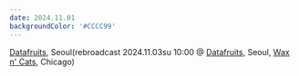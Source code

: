 ```yaml
---
date: 2024.11.01
backgroundColor: '#CCCC99'
---
```


[Datafruits](http://www.datafruits.fm/), Seoul(rebroadcast 2024.11.03su 10:00 @ [Datafruits](http://www.datafruits.fm/), Seoul, [Wax n' Cats](http://www.twitch.tv/waxncats/), Chicago)